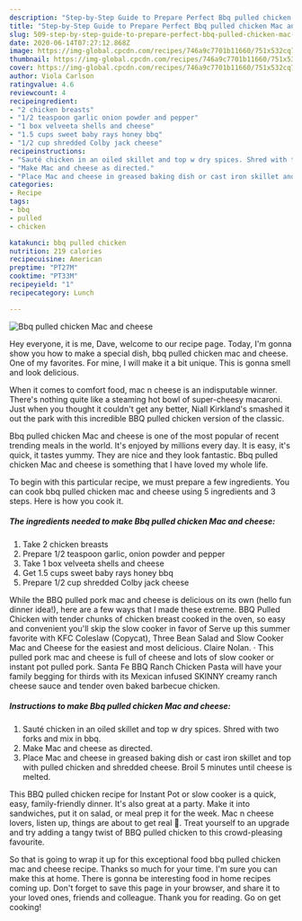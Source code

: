 ```yaml
---
description: "Step-by-Step Guide to Prepare Perfect Bbq pulled chicken Mac and cheese"
title: "Step-by-Step Guide to Prepare Perfect Bbq pulled chicken Mac and cheese"
slug: 509-step-by-step-guide-to-prepare-perfect-bbq-pulled-chicken-mac-and-cheese
date: 2020-06-14T07:27:12.868Z
image: https://img-global.cpcdn.com/recipes/746a9c7701b11660/751x532cq70/bbq-pulled-chicken-mac-and-cheese-recipe-main-photo.jpg
thumbnail: https://img-global.cpcdn.com/recipes/746a9c7701b11660/751x532cq70/bbq-pulled-chicken-mac-and-cheese-recipe-main-photo.jpg
cover: https://img-global.cpcdn.com/recipes/746a9c7701b11660/751x532cq70/bbq-pulled-chicken-mac-and-cheese-recipe-main-photo.jpg
author: Viola Carlson
ratingvalue: 4.6
reviewcount: 4
recipeingredient:
- "2 chicken breasts"
- "1/2 teaspoon garlic onion powder and pepper"
- "1 box velveeta shells and cheese"
- "1.5 cups sweet baby rays honey bbq"
- "1/2 cup shredded Colby jack cheese"
recipeinstructions:
- "Sauté chicken in an oiled skillet and top w dry spices. Shred with two forks and mix in bbq."
- "Make Mac and cheese as directed."
- "Place Mac and cheese in greased baking dish or cast iron skillet and top with pulled chicken and shredded cheese. Broil 5 minutes until cheese is melted."
categories:
- Recipe
tags:
- bbq
- pulled
- chicken

katakunci: bbq pulled chicken 
nutrition: 219 calories
recipecuisine: American
preptime: "PT27M"
cooktime: "PT33M"
recipeyield: "1"
recipecategory: Lunch

---
```



![Bbq pulled chicken Mac and cheese](https://img-global.cpcdn.com/recipes/746a9c7701b11660/751x532cq70/bbq-pulled-chicken-mac-and-cheese-recipe-main-photo.jpg)

Hey everyone, it is me, Dave, welcome to our recipe page. Today, I'm gonna show you how to make a special dish, bbq pulled chicken mac and cheese. One of my favorites. For mine, I will make it a bit unique. This is gonna smell and look delicious.

When it comes to comfort food, mac n cheese is an indisputable winner. There&#39;s nothing quite like a steaming hot bowl of super-cheesy macaroni. Just when you thought it couldn&#39;t get any better, Niall Kirkland&#39;s smashed it out the park with this incredible BBQ pulled chicken version of the classic.

Bbq pulled chicken Mac and cheese is one of the most popular of recent trending meals in the world. It's enjoyed by millions every day. It is easy, it's quick, it tastes yummy. They are nice and they look fantastic. Bbq pulled chicken Mac and cheese is something that I have loved my whole life.


To begin with this particular recipe, we must prepare a few ingredients. You can cook bbq pulled chicken mac and cheese using 5 ingredients and 3 steps. Here is how you cook it.

<!--inarticleads1-->

##### The ingredients needed to make Bbq pulled chicken Mac and cheese:

1. Take 2 chicken breasts
1. Prepare 1/2 teaspoon garlic, onion powder and pepper
1. Take 1 box velveeta shells and cheese
1. Get 1.5 cups sweet baby rays honey bbq
1. Prepare 1/2 cup shredded Colby jack cheese


While the BBQ pulled pork mac and cheese is delicious on its own (hello fun dinner idea!), here are a few ways that I made these extreme. BBQ Pulled Chicken with tender chunks of chicken breast cooked in the oven, so easy and convenient you&#39;ll skip the slow cooker in favor of Serve up this summer favorite with KFC Coleslaw (Copycat), Three Bean Salad and Slow Cooker Mac and Cheese for the easiest and most delicious. Claire Nolan. · This pulled pork mac and cheese is full of cheese and lots of slow cooker or instant pot pulled pork. Santa Fe BBQ Ranch Chicken Pasta will have your family begging for thirds with its Mexican infused SKINNY creamy ranch cheese sauce and tender oven baked barbecue chicken. 

<!--inarticleads2-->

##### Instructions to make Bbq pulled chicken Mac and cheese:

1. Sauté chicken in an oiled skillet and top w dry spices. Shred with two forks and mix in bbq.
1. Make Mac and cheese as directed.
1. Place Mac and cheese in greased baking dish or cast iron skillet and top with pulled chicken and shredded cheese. Broil 5 minutes until cheese is melted.


This BBQ pulled chicken recipe for Instant Pot or slow cooker is a quick, easy, family-friendly dinner. It&#39;s also great at a party. Make it into sandwiches, put it on salad, or meal prep it for the week. Mac n cheese lovers, listen up, things are about to get real 💯. Treat yourself to an upgrade and try adding a tangy twist of BBQ pulled chicken to this crowd-pleasing favourite. 

So that is going to wrap it up for this exceptional food bbq pulled chicken mac and cheese recipe. Thanks so much for your time. I'm sure you can make this at home. There is gonna be interesting food in home recipes coming up. Don't forget to save this page in your browser, and share it to your loved ones, friends and colleague. Thank you for reading. Go on get cooking!
